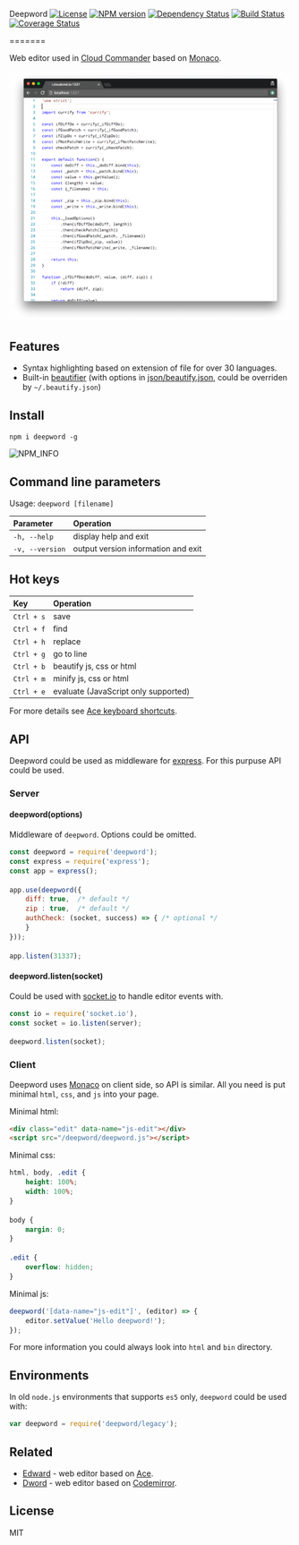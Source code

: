 Deepword [![License][LicenseIMGURL]][LicenseURL] [![NPM version][NPMIMGURL]][NPMURL] [![Dependency Status][DependencyStatusIMGURL]][DependencyStatusURL] [![Build Status][BuildStatusIMGURL]][BuildStatusURL] [![Coverage Status][CoverageIMGURL]][CoverageURL]

=======

Web editor used in [Cloud Commander](http://cloudcmd.io) based on [Monaco](https://microsoft.github.io/monaco-editor/ "Monaco").

![Deepword](https://raw.githubusercontent.com/cloudcmd/deepword/master/img/deepword.png "Deepword")

## Features
- Syntax highlighting based on extension of file for over 30 languages.
- Built-in [beautifier][beautifile] (with options in [json/beautify.json][beautify.json], could be overriden by `~/.beautify.json`)

## Install

```
npm i deepword -g
```

![NPM_INFO][NPM_INFO_IMG]

## Command line parameters

Usage: `deepword [filename]`

|Parameter              |Operation
|:----------------------|:--------------------------------------------
| `-h, --help`          | display help and exit
| `-v, --version`       | output version information and exit

## Hot keys
|Key                    |Operation
|:----------------------|:--------------------------------------------
| `Ctrl + s`            | save
| `Ctrl + f`            | find
| `Ctrl + h`            | replace
| `Ctrl + g`            | go to line
| `Ctrl + b`            | beautify js, css or html
| `Ctrl + m`            | minify js, css or html
| `Ctrl + e`            | evaluate (JavaScript only supported)

For more details see [Ace keyboard shortcuts](https://github.com/ajaxorg/ace/wiki/Default-Keyboard-Shortcuts "Ace keyboard shortcuts").

## API
Deepword could be used as middleware for [express](http://expressjs.com "Express").
For this purpuse API could be used.

### Server

#### deepword(options)
Middleware of `deepword`. Options could be omitted.

```js
const deepword = require('deepword');
const express = require('express');
const app = express();

app.use(deepword({
    diff: true,  /* default */
    zip : true,  /* default */
    authCheck: (socket, success) => { /* optional */
    }
}));

app.listen(31337);
```

#### deepword.listen(socket)
Could be used with [socket.io](http://socket.io "Socket.io") to handle editor events with.

```js
const io = require('socket.io'),
const socket = io.listen(server);

deepword.listen(socket);
```

### Client
Deepword uses [Monaco](https://microsoft.github.io/monaco-editor/ "Monaco") on client side, so API is similar.
All you need is put minimal `html`, `css`, and `js` into your page.

Minimal html:

```html
<div class="edit" data-name="js-edit"></div>
<script src="/deepword/deepword.js"></script>
```

Minimal css:

```css
html, body, .edit {
    height: 100%;
    width: 100%;
}

body {
    margin: 0;
}

.edit {
    overflow: hidden;
}

```

Minimal js:

```js
deepword('[data-name="js-edit"]', (editor) => {
    editor.setValue('Hello deepword!');
});
```
For more information you could always look into `html` and `bin` directory.

## Environments

In old `node.js` environments that supports `es5` only, `deepword` could be used with:

```js
var deepword = require('deepword/legacy');
```

## Related

- [Edward](https://github.com/cloudcmd/edward "Edwdard") - web editor based on [Ace](https://ace.c9.io "Ace").
- [Dword](https://github.com/cloudcmd/dword "Dword") - web editor based on [Codemirror](https://codemirror.net "Codemirror").

## License

MIT

[NPMIMGURL]:                https://img.shields.io/npm/v/deepword.svg?style=flat
[DependencyStatusIMGURL]:   https://img.shields.io/gemnasium/cloudcmd/deepword.svg?style=flat
[LicenseIMGURL]:            https://img.shields.io/badge/license-MIT-317BF9.svg?style=flat
[NPM_INFO_IMG]:             https://nodei.co/npm/deepword.png?downloads=true&&stars&&downloadRank "npm install deepword"
[NPMURL]:                   https://npmjs.org/package/deepword "npm"
[DependencyStatusURL]:      https://gemnasium.com/cloudcmd/deepword "Dependency Status"
[LicenseURL]:               https://tldrlegal.com/license/mit-license "MIT License"

[beautifile]:               https://github.com/coderaiser/node-beautifile "Beautifile"
[beautify.json]:            https://github.com/coderaiser/node-beautifile/tree/master/json/beautify.json "beautify.json"

[CoverageURL]:              https://coveralls.io/github/cloudcmd/deepword?branch=master
[CoverageIMGURL]:           https://coveralls.io/repos/cloudcmd/deepword/badge.svg?branch=master&service=github

[BuildStatusIMGURL]:        https://img.shields.io/travis/cloudcmd/deepword/master.svg?style=flat
[BuildStatusURL]:           https://travis-ci.org/cloudcmd/deepword  "Build Status"

